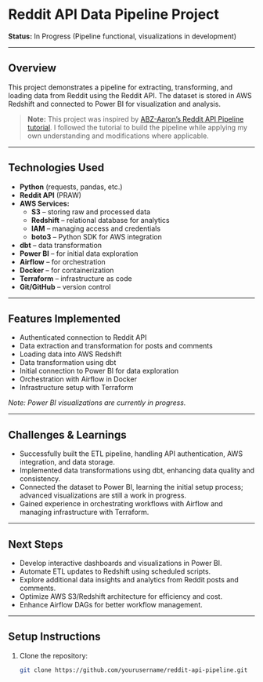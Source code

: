 # Reddit API Data Pipeline Project

**Status:** In Progress (Pipeline functional, visualizations in development)

---

## Overview

This project demonstrates a pipeline for extracting, transforming, and loading data from Reddit using the Reddit API. The dataset is stored in AWS Redshift and connected to Power BI for visualization and analysis.

> **Note:** This project was inspired by [ABZ-Aaron’s Reddit API Pipeline tutorial](https://github.com/ABZ-Aaron/reddit-api-pipeline/tree/master/instructions). I followed the tutorial to build the pipeline while applying my own understanding and modifications where applicable.

---

## Technologies Used

- **Python** (requests, pandas, etc.)
- **Reddit API** (PRAW)
- **AWS Services:**
  - **S3** – storing raw and processed data
  - **Redshift** – relational database for analytics
  - **IAM** – managing access and credentials
  - **boto3** – Python SDK for AWS integration
- **dbt** – data transformation
- **Power BI** – for initial data exploration
- **Airflow** – for orchestration
- **Docker** – for containerization
- **Terraform** – infrastructure as code
- **Git/GitHub** – version control

---

## Features Implemented

- Authenticated connection to Reddit API
- Data extraction and transformation for posts and comments
- Loading data into AWS Redshift
- Data transformation using dbt
- Initial connection to Power BI for data exploration
- Orchestration with Airflow in Docker
- Infrastructure setup with Terraform

*Note: Power BI visualizations are currently in progress.*

---

## Challenges & Learnings

- Successfully built the ETL pipeline, handling API authentication, AWS integration, and data storage.
- Implemented data transformations using dbt, enhancing data quality and consistency.
- Connected the dataset to Power BI, learning the initial setup process; advanced visualizations are still a work in progress.
- Gained experience in orchestrating workflows with Airflow and managing infrastructure with Terraform.

---

## Next Steps

- Develop interactive dashboards and visualizations in Power BI.
- Automate ETL updates to Redshift using scheduled scripts.
- Explore additional data insights and analytics from Reddit posts and comments.
- Optimize AWS S3/Redshift architecture for efficiency and cost.
- Enhance Airflow DAGs for better workflow management.

---

## Setup Instructions

1. Clone the repository:
   ```bash
   git clone https://github.com/yourusername/reddit-api-pipeline.git
